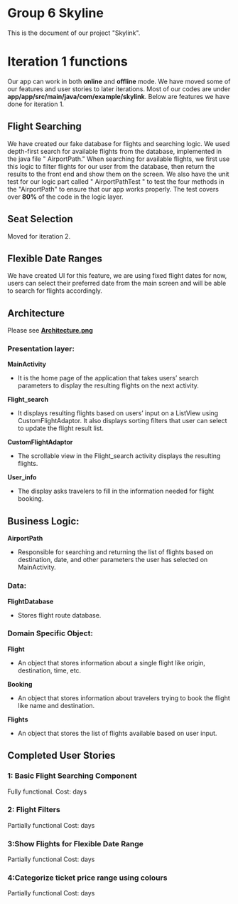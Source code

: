 # Group 6 Skyline

This is the document of our project "Skylink".


# Iteration 1 functions 

Our app can work in both **online** and **offline** mode. We have moved some of our features and user stories to later iterations. Most of our codes are under **app/app/src/main/java/com/example/skylink**. Below are features we have done for iteration 1.

## Flight Searching

We have created our fake database for flights and searching logic. We used depth-first search for available flights from the database, implemented in the java file " AirportPath." When searching for available flights, we first use this logic to filter flights for our user from the database, then return the results to the front end and show them on the screen. We also have the unit test for our logic part called " AirportPathTest " to test the four methods in the "AirportPath" to ensure that our app works properly. The test covers over **80%** of the code in the logic layer. 
## Seat Selection
Moved for iteration 2.
## Flexible Date Ranges
We have created UI for this feature, we are using fixed flight dates for now, users can select their preferred date from the main screen and will be able to search for flights accordingly.
## Architecture
Please see [**Architecture.png**](https://code.cs.umanitoba.ca/comp3350-winter2024/shadedragon-a02-6/-/blob/main/docs/iteration1_architecture.jpg)

### Presentation layer:

**MainActivity**
  - It is the home page of the application that takes users’ search parameters to display the resulting flights on the next activity.

**Flight_search**
- It displays resulting flights based on users’ input on a ListView using CustomFlightAdaptor. It also displays sorting filters that user can select to update the flight result list.


**CustomFlightAdaptor**
- The scrollable view in the Flight_search activity displays the resulting flights.


**User_info**
- The display asks travelers to fill in the information needed for flight booking.


## Business Logic:

**AirportPath**
- Responsible for searching and returning the list of flights based on destination, date, and other parameters the user has selected on MainActivity.


### Data:

**FlightDatabase**
- Stores flight route database.

### Domain Specific Object:

**Flight**
- An object that stores information about a single flight like origin, destination, time, etc.


**Booking**
- An object that stores information about travelers trying to book the flight like name and destination.


**Flights**
- An object that stores the list of flights available based on user input.

## Completed User Stories

### 1: Basic Flight Searching Component
Fully functional.
Cost: days
### 2: Flight Filters
Partially functional
Cost:  days
### 3:Show Flights for Flexible Date Range
Partially functional
Cost: days
### 4:Categorize ticket price range using colours
Partially functional
Cost: days

